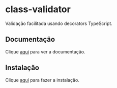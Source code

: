 # class-validator

Validação facilitada usando decorators TypeScript.

## Documentação

Clique [aqui](https://github.com/typestack/class-validator) para ver a documentação.

## Instalação

Clique [aqui](https://www.npmjs.com/package/class-validator) para fazer a instalação.